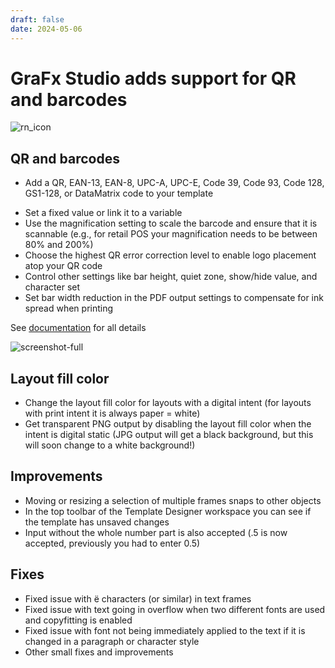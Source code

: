 ```yaml
---
draft: false
date: 2024-05-06
---
```


# GraFx Studio adds support for QR and barcodes

![rn_icon](https://chilipublishdocs.imgix.net/logos/CHILI_LOGOS_OK-10.svg)

## QR and barcodes

- Add a QR, EAN-13, EAN-8, UPC-A, UPC-E, Code 39, Code 93, Code 128, GS1-128, or DataMatrix code to your template
<!-- more -->
- Set a fixed value or link it to a variable
- Use the magnification setting to scale the barcode and ensure that it is scannable (e.g., for retail POS your magnification needs to be between 80% and 200%)
- Choose the highest QR error correction level to enable logo placement atop your QR code
- Control other settings like bar height, quiet zone, show/hide value, and character set
- Set bar width reduction in the PDF output settings to compensate for ink spread when printing

See [documentation](/GraFx-Studio/concepts/barcodes/) for all details

![screenshot-full](/release-notes/releasenotesassets/barcodes1.gif)

## Layout fill color

- Change the layout fill color for layouts with a digital intent (for layouts with print intent it is always paper = white)
- Get transparent PNG output by disabling the layout fill color when the intent is digital static (JPG output will get a black background, but this will soon change to a white background!)

## Improvements

- Moving or resizing a selection of multiple frames snaps to other objects
- In the top toolbar of the Template Designer workspace you can see if the template has unsaved changes
- Input without the whole number part is also accepted (.5 is now accepted, previously you had to enter 0.5)

## Fixes

- Fixed issue with ë characters (or similar) in text frames
- Fixed issue with text going in overflow when two different fonts are used and copyfitting is enabled
- Fixed issue with font not being immediately applied to the text if it is changed in a paragraph or character style
- Other small fixes and improvements
